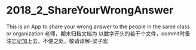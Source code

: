 # 2018_2_ShareYourWrongAnswer
This is an App to share your wrong answer to the people in the same class or organization 
老师，期末归档文档为 以数字开头的若干个文件，commit时备注忘记加上去，不便之处，敬请谅解-梁子宏
